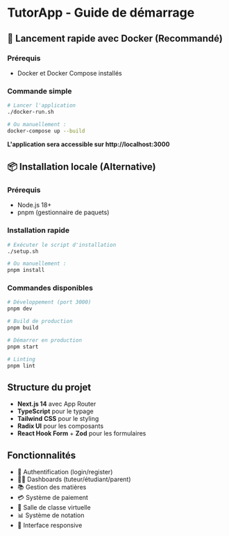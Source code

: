 # TutorApp - Guide de démarrage

## 🐳 Lancement rapide avec Docker (Recommandé)

### Prérequis
- Docker et Docker Compose installés

### Commande simple
```bash
# Lancer l'application
./docker-run.sh

# Ou manuellement :
docker-compose up --build
```

**L'application sera accessible sur http://localhost:3000**

## 📦 Installation locale (Alternative)

### Prérequis
- Node.js 18+ 
- pnpm (gestionnaire de paquets)

### Installation rapide
```bash
# Exécuter le script d'installation
./setup.sh

# Ou manuellement :
pnpm install
```

### Commandes disponibles
```bash
# Développement (port 3000)
pnpm dev

# Build de production
pnpm build

# Démarrer en production
pnpm start

# Linting
pnpm lint
```

## Structure du projet
- **Next.js 14** avec App Router
- **TypeScript** pour le typage
- **Tailwind CSS** pour le styling
- **Radix UI** pour les composants
- **React Hook Form** + **Zod** pour les formulaires

## Fonctionnalités
- 🔐 Authentification (login/register)
- 👨‍🏫 Dashboards (tuteur/étudiant/parent)
- 📚 Gestion des matières
- 💳 Système de paiement
- 🎥 Salle de classe virtuelle
- 📊 Système de notation
- 📱 Interface responsive